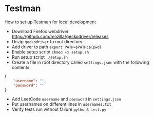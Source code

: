 # Testman
How to set up Testman for local development
- Download Firefox webdriver https://github.com/mozilla/geckodriver/releases 
- Unzip `geckodriver` to root directory
- Add driver to path `export PATH=$PATH:$(pwd)`
- Enable setup script `chmod +x setup.sh`
- Run setup script `./setup.sh`
- Create a file in root directory called `settings.json` with the following contents:
```json
{
    "username": "",
    "password": ""
}
```
- Add LeetCode `username` and `password` in `settings.json`
- Put usernames on different lines in `usernames.txt`
- Verify tests run without failure `python3 test.py`
